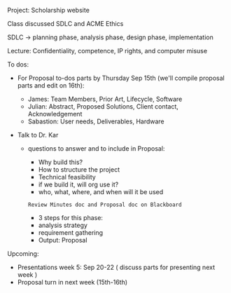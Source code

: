 Project: Scholarship website

Class discussed SDLC and ACME Ethics

SDLC -> planning phase, analysis phase, design phase, implementation

Lecture: Confidentiality, competence, IP rights, and computer misuse

To dos: 

  - For Proposal to-dos parts by Thursday Sep 15th (we'll compile proposal parts and edit on 16th):

    - James: Team Members, Prior Art, Lifecycle, Software
    - Julian: Abstract, Proposed Solutions, Client contact, Acknowledgement
    - Sabastion: User needs, Deliverables, Hardware

  - Talk to Dr. Kar
    - questions to answer and to include in Proposal:
        - Why build this?
        - How to structure the project
        - Technical feasibility 
        - if we build it, will org use it?
        - who, what, where, and when will it be used
        ```
        Review Minutes doc and Proposal doc on Blackboard
        ```
        
        - 3 steps for this phase:
        - analysis strategy
        - requirement gathering
        - Output: Proposal
        

Upcoming:

  - Presentations week 5: Sep 20-22 ( discuss parts for presenting next week )
  - Proposal turn in next week (15th-16th)
